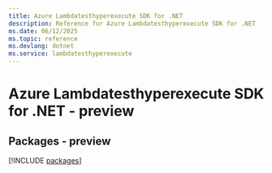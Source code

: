 ```yaml
---
title: Azure Lambdatesthyperexecute SDK for .NET
description: Reference for Azure Lambdatesthyperexecute SDK for .NET
ms.date: 06/12/2025
ms.topic: reference
ms.devlang: dotnet
ms.service: lambdatesthyperexecute
---
```

# Azure Lambdatesthyperexecute SDK for .NET - preview
## Packages - preview
[!INCLUDE [packages](lambdatesthyperexecute-index.md)]